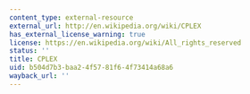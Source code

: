 ```yaml
---
content_type: external-resource
external_url: http://en.wikipedia.org/wiki/CPLEX
has_external_license_warning: true
license: https://en.wikipedia.org/wiki/All_rights_reserved
status: ''
title: CPLEX
uid: b504d7b3-baa2-4f57-81f6-4f73414a68a6
wayback_url: ''
---
```

